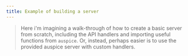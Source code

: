 ```yaml
---
title: Example of building a server
---
```


> Here i'm imagining a walk-through of how to create a basic server from scratch, including the API handlers and importing useful functions from `auspice`. Or, instead, perhaps easier is to use the provided auspice server with custom handlers. 